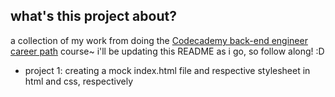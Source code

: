 ## what's this project about?

a collection of my work from doing the <a href="https://www.codecademy.com/career-journey/back-end-engineer">Codecademy back-end engineer career path</a> course~ i'll be updating this README as i go, so follow along! :D

- project 1: creating a mock index.html file and respective stylesheet in html and css, respectively